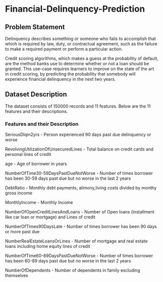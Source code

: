 # Financial-Delinquency-Prediction

## Problem Statement
Delinquency describes something or someone who fails to accomplish that which is required by law, duty, or contractual agreement, such as the failure to make a required payment or perform a particular action.

Credit scoring algorithms, which makes a guess at the probability of default, are the method banks use to determine whether or not a loan should be granted. This use-case requires learners to improve on the state of the art in credit scoring, by predicting the probability that somebody will experience financial delinquency in the next two years.

## Dataset Description
The dataset consists of 150000 records and 11 features. Below are the 11 features and their descriptions.

### Features and their Description

SeriousDlqin2yrs - Person experienced 90 days past due delinquency or worse

RevolvingUtilizationOfUnsecuredLines - Total balance on credit cards and personal lines of credit

age - Age of borrower in years

NumberOfTime30-59DaysPastDueNotWorse - Number of times borrower has been 30-59 days past due but no worse in the last 2 years

DebtRatio - Monthly debt payments, alimony,living costs divided by monthy gross income

MonthlyIncome - Monthly Income

NumberOfOpenCreditLinesAndLoans - Number of Open loans (installment like car loan or mortgage) and Lines of credit

NumberOfTimes90DaysLate - Number of times borrower has been 90 days or more past due

NumberRealEstateLoansOrLines - Number of mortgage and real estate loans including home equity lines of credit

NumberOfTime60-89DaysPastDueNotWorse - Number of times borrower has been 60-89 days past due but no worse in the last 2 years

NumberOfDependents - Number of dependents in family excluding themselves
